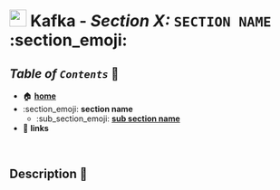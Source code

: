 # <img src="../assets/img/kafka.png" width="30px"> **Kafka** - ***Section X:*** `SECTION NAME` :section_emoji:

## ***Table*** *of* ***`Contents`*** 📜

* 🏠 [**home**](../README.md)
* :section_emoji: **section name**
  * :sub_section_emoji: [**sub section name**](sub_section_name/README.md)
* 🔗 **links**


<br />


## **Description** 👀